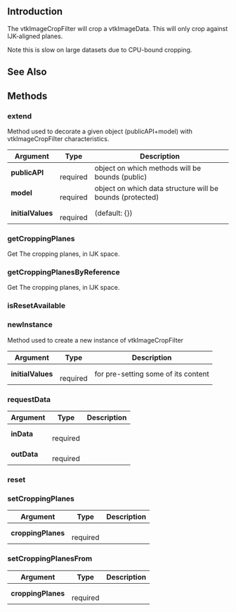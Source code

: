 ## Introduction

The vtkImageCropFilter will crop a vtkImageData. This will only crop against
IJK-aligned planes. 

Note this is slow on large datasets due to CPU-bound
cropping.




## See Also

## Methods


### extend

Method used to decorate a given object (publicAPI+model) with vtkImageCropFilter characteristics.


| Argument | Type | Description |
| ------------- | ------------- | ----- |
| **publicAPI** | <span class="arg-type"></span></br></span><span class="arg-required">required</span> | object on which methods will be bounds (public) |
| **model** | <span class="arg-type"></span></br></span><span class="arg-required">required</span> | object on which data structure will be bounds (protected) |
| **initialValues** | <span class="arg-type"></span></br></span><span class="arg-required">required</span> | (default: {}) |


### getCroppingPlanes

Get The cropping planes, in IJK space.



### getCroppingPlanesByReference

Get The cropping planes, in IJK space.



### isResetAvailable





### newInstance

Method used to create a new instance of vtkImageCropFilter


| Argument | Type | Description |
| ------------- | ------------- | ----- |
| **initialValues** | <span class="arg-type"></span></br></span><span class="arg-required">required</span> | for pre-setting some of its content |


### requestData




| Argument | Type | Description |
| ------------- | ------------- | ----- |
| **inData** | <span class="arg-type"></span></br></span><span class="arg-required">required</span> |  |
| **outData** | <span class="arg-type"></span></br></span><span class="arg-required">required</span> |  |


### reset





### setCroppingPlanes




| Argument | Type | Description |
| ------------- | ------------- | ----- |
| **croppingPlanes** | <span class="arg-type"></span></br></span><span class="arg-required">required</span> |  |


### setCroppingPlanesFrom




| Argument | Type | Description |
| ------------- | ------------- | ----- |
| **croppingPlanes** | <span class="arg-type"></span></br></span><span class="arg-required">required</span> |  |


